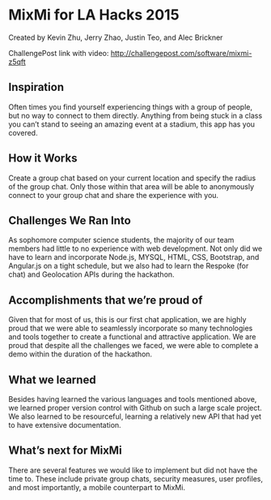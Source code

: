 # MixMi for LA Hacks 2015
Created by Kevin Zhu, Jerry Zhao, Justin Teo, and Alec Brickner

ChallengePost link with video: http://challengepost.com/software/mixmi-z5qft

## Inspiration
Often times you find yourself experiencing things with a group of people, but no way to connect to them directly. Anything from being stuck in a class you can’t stand to seeing an amazing event at a stadium, this app has you covered.

## How it Works
Create a group chat based on your current location and specify the radius of the group chat. Only those within that area will be able to anonymously connect to your group chat and share the experience with you.

## Challenges We Ran Into
As sophomore computer science students, the majority of our team members had little to no experience with web development. Not only did we have to learn and incorporate Node.js, MYSQL, HTML, CSS, Bootstrap, and Angular.js on a tight schedule, but we also had to learn the Respoke (for chat) and Geolocation APIs during the hackathon.

## Accomplishments that we’re proud of
Given that for most of us, this is our first chat application, we are highly proud that we were able to seamlessly incorporate so many technologies and tools together to create a functional and attractive application. We are proud that despite all the challenges we faced, we were able to complete a demo within the duration of the hackathon.

## What we learned
Besides having learned the various languages and tools mentioned above, we learned proper version control with Github on such a large scale project. We also learned to be resourceful, learning a relatively new API that had yet to have extensive documentation.

## What’s next for MixMi
There are several features we would like to implement but did not have the time to. These include private group chats, security measures, user profiles, and most importantly, a mobile counterpart to MixMi.
